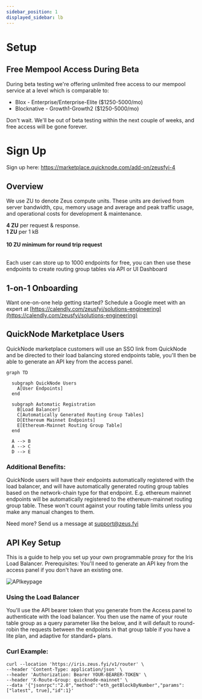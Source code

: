 ```yaml
---
sidebar_position: 1
displayed_sidebar: lb
---
```


# Setup

## Free Mempool Access During Beta

During beta testing we're offering unlimited free access to our mempool service at a level which is comparable to:

- Blox - Enterprise/Enterprise-Elite ($1250-5000/mo)
- Blocknative - Growth1-Growth2 ($1250-5000/mo)

Don't wait. We'll be out of beta testing within the next couple of weeks, and free access will be gone forever.

# Sign Up

Sign up here:
https://marketplace.quicknode.com/add-on/zeusfyi-4

## Overview

We use ZU to denote Zeus compute units.
These units are derived from server bandwidth, cpu, memory usage and average and peak traffic usage, and operational
costs for development & maintenance.

<b>4 ZU</b> per request & response.<br/>
<b>1 ZU</b> per 1 kB<br/><br/>
<b>10 ZU minimum for round trip request </b><br/><br/>

Each user can store up to 1000 endpoints for free, you can then use these endpoints to create routing group tables via
API or UI Dashboard

## 1-on-1 Onboarding

Want one-on-one help getting started? Schedule a Google meet with an expert
at [https://calendly.com/zeusfyi/solutions-engineering](https://calendly.com/zeusfyi/solutions-engineering)

## QuickNode Marketplace Users

QuickNode marketplace customers will use an SSO link from QuickNode and be directed to their load balancing stored
endpoints table, you'll then be able to generate an API key from the access panel.

```mermaid
graph TD

  subgraph QuickNode Users
    A[User Endpoints]
  end
  
  subgraph Automatic Registration
    B[Load Balancer]
    C[Automatically Generated Routing Group Tables]
    D[Ethereum Mainnet Endpoints]
    E[Ethereum-Mainnet Routing Group Table]
  end

  A --> B
  A --> C
  D --> E
```

### Additional Benefits:

QuickNode users will have their endpoints automatically registered with the load balancer, and will have automatically
generated routing group tables based on the network-chain type for that endpoint. E.g. ethereum mainnet endpoints will
be automatically registered to the ethereum-mainnet routing group table. These won't count against your
routing table limits unless you make any manual changes to them.

Need more? Send us a message at support@zeus.fyi

## API Key Setup

This is a guide to help you set up your own programmable proxy for the Iris Load Balancer.
Prerequisites: You'll need to generate an API key from the access panel if you don't have an existing one.

![APIkeypage](https://github.com/zeus-fyi/zeus/assets/17446735/7352892d-49ad-4a72-add1-5b212a90b914)

### Using the Load Balancer

You'll use the API bearer token that you generate from the Access panel to authenticate with the load balancer.
You then use the name of your route table group as a query parameter like the below,
and it will default to round-robin the requests between the endpoints in that group table if you have a lite plan, and
adaptive for standard+ plans.

### Curl Example:

```shell
curl --location 'https://iris.zeus.fyi/v1/router' \
--header 'Content-Type: application/json' \
--header 'Authorization: Bearer YOUR-BEARER-TOKEN' \
--header 'X-Route-Group: quicknode-mainnet' \
--data '{"jsonrpc":"2.0","method":"eth_getBlockByNumber","params":["latest", true],"id":1}'
```
